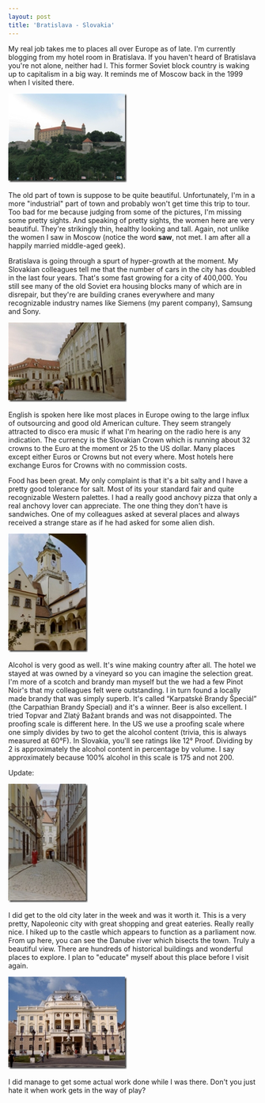 ```yaml
---
layout: post
title: 'Bratislava - Slovakia'
---
```

My real job takes me to places all over Europe as of late. I'm currently blogging from my hotel room in Bratislava. If you haven't heard of Bratislava you're not alone, neither had I. This former Soviet block country is waking up to capitalism in a big way. It reminds me of Moscow back in the 1999 when I visited there.

[![](/cdn/images/blog/WindowsLiveWriter/BrataslaviaSlovakia_1817/Bratislavsky_hrad.jpg)](/cdn/images/blog/WindowsLiveWriter/BrataslaviaSlovakia_1817/Bratislavsky_hrad%5B1%5D.jpg)

The old part of town is suppose to be quite beautiful. Unfortunately, I'm in a more "industrial" part of town and probably won't get time this trip to tour. Too bad for me because judging from some of the pictures, I'm missing some pretty sights. And speaking of pretty sights, the women here are very beautiful. They're strikingly thin, healthy looking and tall. Again, not unlike the women I saw in Moscow (notice the word **saw**, not met. I am after all a happily married middle-aged geek).

Bratislava is going through a spurt of hyper-growth at the moment. My Slovakian colleagues tell me that the number of cars in the city has doubled in the last four years. That's some fast growing for a city of 400,000. You still see many of the old Soviet era housing blocks many of which are in disrepair, but they're are building cranes everywhere and many recognizable industry names like Siemens (my parent company), Samsung and Sony.

[![](/cdn/images/blog/WindowsLiveWriter/BrataslaviaSlovakia_1817/Bratislava_square.jpg)](/cdn/images/blog/WindowsLiveWriter/BrataslaviaSlovakia_1817/Bratislava_square%5B1%5D.jpg)

English is spoken here like most places in Europe owing to the large influx of outsourcing and good old American culture. They seem strangely attracted to disco era music if what I'm hearing on the radio here is any indication. The currency is the Slovakian Crown which is running about 32 crowns to the Euro at the moment or 25 to the US dollar. Many places except either Euros or Crowns but not every where. Most hotels here exchange Euros for Crowns with no commission costs.

Food has been great. My only complaint is that it's a bit salty and I have a pretty good tolerance for salt. Most of its your standard fair and quite recognizable Western palettes. I had a really good anchovy pizza that only a real anchovy lover can appreciate. The one thing they don't have is sandwiches. One of my colleagues asked at several places and always received a strange stare as if he had asked for some alien dish.

[![](/cdn/images/blog/WindowsLiveWriter/BrataslaviaSlovakia_1817/Bratislava_building.jpg)](/cdn/images/blog/WindowsLiveWriter/BrataslaviaSlovakia_1817/Bratislava_building%5B1%5D.jpg)

Alcohol is very good as well. It's wine making country after all. The hotel we stayed at was owned by a vineyard so you can imagine the selection great. I'm more of a scotch and brandy man myself but the we had a few Pinot Noir's that my colleagues felt were outstanding. I in turn found a locally made brandy that was simply superb. It's called “Karpatské Brandy Špeciál” (the Carpathian Brandy Special) and it's a winner. Beer is also excellent. I tried Topvar and Zlatý Bažant brands and was not disappointed. The proofing scale is different here. In the US we use a proofing scale where one simply divides by two to get the alcohol content (trivia, this is always measured at 60°F). In Slovakia, you'll see ratings like 12° Proof. Dividing by 2 is approximately the alcohol content in percentage by volume. I say approximately because 100% alcohol in this scale is 175 and not 200.

Update:

[![](/cdn/images/blog/WindowsLiveWriter/BrataslaviaSlovakia_1817/Bratislava_street.jpg)](/cdn/images/blog/WindowsLiveWriter/BrataslaviaSlovakia_1817/Bratislava_street%5B1%5D.jpg)

I did get to the old city later in the week and was it worth it. This is a very pretty, Napoleonic city with great shopping and great eateries. Really really nice. I hiked up to the castle which appears to function as a parliament now. From up here, you can see the Danube river which bisects the town. Truly a beautiful view. There are hundreds of historical buildings and wonderful places to explore. I plan to "educate" myself about this place before I visit again.

[![](/cdn/images/blog/WindowsLiveWriter/BrataslaviaSlovakia_1817/Bratislava_divadlo.jpg)](/cdn/images/blog/WindowsLiveWriter/BrataslaviaSlovakia_1817/Bratislava_divadlo%5B1%5D.jpg)

I did manage to get some actual work done while I was there. Don't you just hate it when work gets in the way of play?
